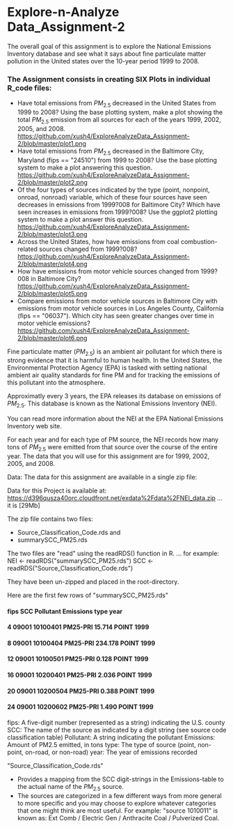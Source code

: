 Explore-n-Analyze Data_Assignment-2
===================================

The overall goal of this assignment is to explore the National Emissions Inventory database and see what it says about fine particulate matter pollution in the United states over the 10-year period 1999 to 2008.

### The Assignment consists in creating SIX Plots in individual R_code files:

- Have total emissions from $PM_{2.5}$ decreased in the United States from 1999 to 2008? Using the base plotting system, make a plot showing the total $PM_{2.5}$ emission from all sources for each of the years 1999, 2002, 2005, and 2008.
https://github.com/xush4/ExploreAnalyzeData_Assignment-2/blob/master/plot1.png
- Have total emissions from $PM_{2.5}$ decreased in the Baltimore City, Maryland (fips == "24510") from 1999 to 2008? Use the base plotting system to make a plot answering this question.
https://github.com/xush4/ExploreAnalyzeData_Assignment-2/blob/master/plot2.png
- Of the four types of sources indicated by the type (point, nonpoint, onroad, nonroad) variable, which of these four sources have seen decreases in emissions from 1999?008 for Baltimore City? Which have seen increases in emissions from 1999?008? Use the ggplot2 plotting system to make a plot answer this question.
https://github.com/xush4/ExploreAnalyzeData_Assignment-2/blob/master/plot3.png
- Across the United States, how have emissions from coal combustion-related sources changed from 1999?008?
https://github.com/xush4/ExploreAnalyzeData_Assignment-2/blob/master/plot4.png
- How have emissions from motor vehicle sources changed from 1999?008 in Baltimore City?
https://github.com/xush4/ExploreAnalyzeData_Assignment-2/blob/master/plot5.png
- Compare emissions from motor vehicle sources in Baltimore City with emissions from motor vehicle sources in Los Angeles County, California (fips == "06037"). Which city has seen greater changes over time in motor vehicle emissions?
https://github.com/xush4/ExploreAnalyzeData_Assignment-2/blob/master/plot6.png

Fine particulate matter ($PM_{2.5}$) is an ambient air pollutant for which there is strong evidence that it is harmful to human health. In the United States, 
the Environmental Protection Agency (EPA) is tasked with setting national ambient air quality standards for fine PM and for tracking the emissions of this pollutant into the atmosphere. 

Approximatly every 3 years, the EPA releases its database on emissions of $PM_{2.5}$. This database is known as the National Emissions Inventory (NEI). 

You can read more information about the NEI at the EPA National Emissions Inventory web site.

For each year and for each type of PM source, the NEI records how many tons of 
$PM_{2.5}$ were emitted from that source over the course of the entire year. 
The data that you will use for this assignment are for 1999, 2002, 2005, and 2008.

Data: The data for this assignment are available in a single zip file:

Data for this Project is available at:
https://d396qusza40orc.cloudfront.net/exdata%2Fdata%2FNEI_data.zip
... it is  [29Mb]

The zip file contains two files:
- Source_Classification_Code.rds  and
- summarySCC_PM25.rds

The two files are "read" using the readRDS() function in R.
... for example:
NEI <- readRDS("summarySCC_PM25.rds")
SCC <- readRDS("Source_Classification_Code.rds")

They have been un-zipped and placed in the root-directory.

Here are the first few rows of "summarySCC_PM25.rds"

####     fips      SCC Pollutant Emissions  type year
#### 4  09001 10100401  PM25-PRI    15.714 POINT 1999
#### 8  09001 10100404  PM25-PRI   234.178 POINT 1999
#### 12 09001 10100501  PM25-PRI     0.128 POINT 1999
#### 16 09001 10200401  PM25-PRI     2.036 POINT 1999
#### 20 09001 10200504  PM25-PRI     0.388 POINT 1999
#### 24 09001 10200602  PM25-PRI     1.490 POINT 1999

fips: A five-digit number (represented as a string) indicating the U.S. county
SCC: The name of the source as indicated by a digit string 
      (see source code classification table)
Pollutant: A string indicating the pollutant
Emissions: Amount of PM2.5 emitted, in tons
type: The type of source (point, non-point, on-road, or non-road)
year: The year of emissions recorded

"Source_Classification_Code.rds"
- Provides a mapping from the SCC digit-strings in the Emissions-table to the actual
  name of the $PM_{2.5}$ source. 
- The sources are categorized in a few different ways from more general to more
  specific and you may choose to explore whatever categories that one
  might think are most useful.
  For example: "source 1010011" is known as:
    Ext Comb / Electric Gen / Anthracite Coal / Pulverized Coal.

